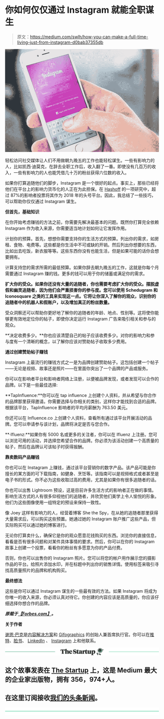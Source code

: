 # 你如何仅仅通过 Instagram 就能全职谋生

> 原文：<https://medium.com/swlh/how-you-can-make-a-full-time-living-just-from-instagram-d0bab37355db>

![](img/aea83c7c8423e0ebeefe55606e08e424.png)

轻松访问社交媒体让人们不用做朝九晚五的工作也能轻松谋生。一些有影响力的人，比如凯西·迪莫克，在辞去全职工作后，收入翻了一番。即使没有几百万的收入，一些有影响力的人也能凭借几十万的粉丝获得六位数的收入。

如果你打算追随他们的脚步，Instagram 是一个很好的起点。事实上，那些已经将他们在平台上的影响力货币化的人正在为此担保。在 [Hashoff](http://www.hashoff.com/wp-content/uploads/2017/04/A-HASHOFF-State-of-the-Union-Report.pdf) 的一项研究中，超过 87%的影响者投票将其作为 2018 年的头号平台。因此，我总结了一些技巧，可以帮助你仅仅通过 Instagram 谋生。

**但首先，基础知识**

在你开始考虑赚钱的方法之前，你需要先解决最基本的问题。既然你打算完全依赖 Instagram 作为收入来源，你需要适当地计划如何让它发挥作用。

计划你的预算。首先，想想你需要支持你的生活方式的预算。列出你的需求，如房租、食物、电费等。这些都是你生活中不可或缺的开销。然后列出你想要的东西，比如出去吃饭，新衣服等等。这些东西你没有也能生活，但是如果可能的话你会想要拥有。

计算支持您的需求所需的最低预算。如果你辞去朝九晚五的工作，这就是你每个月需要通过 Instagram 赚的钱。更多的钱可以用于你的储蓄或满足你的需求。

**扩大你的受众。如果你还没有大量的追随者，你也需要考虑扩大你的受众。摆脱虚假和幽灵追随者，因为他们会严重损害你的参与度。您可以使用 Schedugram 和 Iconosquare 之类的工具来实现这一点。它将让你深入了解你的观众，识别你的追随者中的机器人和假账户，以及增加真正的粉丝数量。**

受众洞察还可以帮助你更好地了解你的追随者的年龄、地点、性别等。这将使你能够更有效地定位你的帖子，即使你决定运行 Instagram 广告来吸引相关和参与的观众。

**决定收费多少。**你也应该清楚自己的帖子应该收费多少。对你的影响力和参与度有一个清晰的概念，以了解你应该对赞助帖子收取多少费用。

**通过创建赞助帖子赚钱**

Instagram 上最流行的赚钱方式之一是为品牌创建赞助帖子。这包括创建一个帖子——无论是视频、故事还是照片——在里面你突出了一个品牌的产品或服务。

你可以在影响者平台和影响者网络上注册，以便被品牌发现，或者发现可以合作的品牌。以下是一些最佳选择:

**TapInfluence:**你可以在 tap influence 上创建个人资料，并从希望与你合作的品牌那里获得邀请。你需要选择与你相关的类别，这样你才能找到合适的品牌。根据该平台，TapInfluence 影响者的平均月薪酬为 763.50 美元。

你还可以在 Influence.co 上创建个人资料，查看所有通过该平台开展活动的品牌。您可以申请参与该计划，品牌将决定是否与您合作。

**·Ifluenz:**如果你有 5000 名或更多的关注者，你可以在 Ifluenz 上注册。您可以浏览可用的活动，并选择您希望合作的品牌。你必须为该活动创建一个高质量的帖子，然后在品牌认可该帖子时获得报酬。

**靠卖数码产品赚钱**

你也可以在 Instagram 上赚钱，通过该平台营销你的数字产品。该产品可能是你擅长的某方面的可下载指南，如健身、烹饪等。该指南可以是视频格式或者甚至是电子书的形式。你不必为这些收取过高的费用，尤其是如果你有很多追随者的话。

你也可以出售 Lightroom 预设，这是目前许多生活方式的影响者正在做的事情。影响生活方式的人有很多仰视他们的追随者，并欣赏他们美学上令人愉悦的形象。他们为这些图像使用一组特定的预设来保持一致性。

像 Joey 这样有影响力的人，经营着博客 She the Spy，在从她的追随者那里获得大量需求后，可以购买这些预置。她通过她的 Instagram 账户推广这些产品，但实际购买可以通过她的博客进行。

无论你打算卖什么，确保它是你的观众愿意花钱购买的东西。浏览你的直接信息，看看是否有很多问题和对某件具体事情的要求。然后，你可以在你的 Instagram 故事上创建一个投票，看看你的粉丝有多愿意为你的产品付费。

否则，你也可以出售你的 Instagram 照片。您可以将您的帐户用作展示您的摄影作品的平台。给照片添加水印，并在标题中列出你的销售详情。使用标签来吸引寻找高质量照片的品牌和机构购买。

**最终想法**

这些是你可以通过 Instagram 谋生的一些最有效的方法。如果 Instagram 将成为你唯一的收入来源，你必须认真对待它。你创建的内容应该是高质量的，你应该仔细选择你想合作的品牌。

***原载于***[***【Forbes.com】***](https://www.forbes.com/sites/forbescoachescouncil/2018/07/09/how-you-can-make-a-full-time-living-just-from-instagram/#e884aba64bd4)***。***

**关于作者**

[谢恩·巴克](https://shanebarker.com)是[内容解决方案](https://contentsolutions.io/)和 [Gifographics](http://gifographics.co/) 的创始人兼首席执行官。你可以在[推特](https://twitter.com/shane_barker)、[脸书](https://www.facebook.com/ShaneBarkerConsultant/)、 [LinkedIn](https://www.linkedin.com/in/shanebarker/) 、 [Instagram](https://www.instagram.com/shanebarker/) 上和他联系。

[![](img/308a8d84fb9b2fab43d66c117fcc4bb4.png)](https://medium.com/swlh)

## 这个故事发表在 [The Startup](https://medium.com/swlh) 上，这是 Medium 最大的企业家出版物，拥有 356，974+人。

## 在这里订阅接收[我们的头条新闻](http://growthsupply.com/the-startup-newsletter/)。

[![](img/b0164736ea17a63403e660de5dedf91a.png)](https://medium.com/swlh)